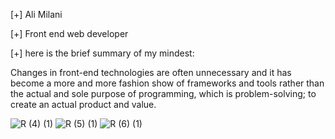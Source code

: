 [+] Ali Milani

[+] Front end web developer

[+] here is the brief summary of my mindest: 

Changes in front-end technologies are often unnecessary and it has become a more and more fashion show of frameworks and tools rather than the actual and sole purpose of programming, which is problem-solving; to create an actual product and value.


 
![R (4) (1)](https://github.com/Ali-Milani-13/Ali-Milani-13/assets/101967444/1ded93e5-a48c-4ae6-a786-2a2333dbe78d)  ![R (5) (1)](https://github.com/Ali-Milani-13/Ali-Milani-13/assets/101967444/7ec268d6-c237-46b3-a493-42d34fb410fe)
![R (6) (1)](https://github.com/Ali-Milani-13/Ali-Milani-13/assets/101967444/9ab17a65-e51c-4f5e-b8d7-cd46a1707386)

